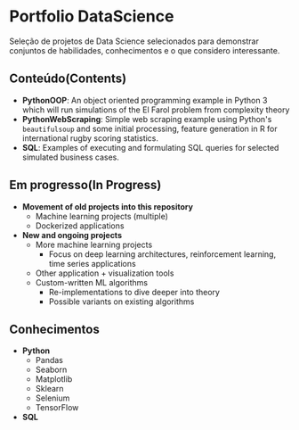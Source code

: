 # Portfolio DataScience
Seleção de projetos de Data Science selecionados para demonstrar conjuntos de habilidades, conhecimentos e o que considero interessante.

## Conteúdo(Contents)
* __PythonOOP__: An object oriented programming example in Python 3 which will run simulations of the El Farol problem from complexity theory
* __PythonWebScraping__: Simple web scraping example using Python's `beautifulsoup` and some initial processing, feature generation in R for international rugby scoring statistics.
* __SQL__: Examples of executing and formulating SQL queries for selected simulated business cases.

## Em progresso(In Progress)
* __Movement of old projects into this repository__
  * Machine learning projects (multiple)
  * Dockerized applications
* __New and ongoing projects__
  * More machine learning projects
    * Focus on deep learning architectures, reinforcement learning, time series applications
  * Other application + visualization tools
  * Custom-written ML algorithms
    * Re-implementations to dive deeper into theory
    * Possible variants on existing algorithms
## Conhecimentos
 * __Python__
   * Pandas
   * Seaborn
   * Matplotlib
   * Sklearn
   * Selenium
   * TensorFlow
 * __SQL__

